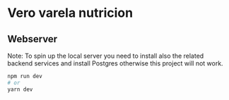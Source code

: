 # Vero varela nutricion

## Webserver

Note: To spin up the local server you need to install also the related backend services and install Postgres otherwise this project will not work.

```bash
npm run dev
# or
yarn dev
```
